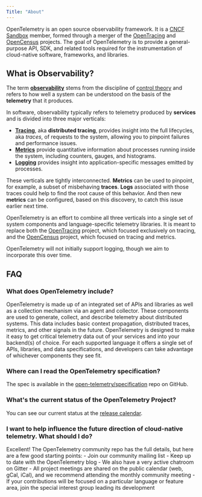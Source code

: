 ```yaml
---
Title: "About"
---
```


OpenTelemetry is an open source observability framework. It is a [CNCF Sandbox](https://www.cncf.io/sandbox-projects/) member, formed through a merger of the [OpenTracing](https://www.opentracing.io) and [OpenCensus](https://www.opencensus.io) projects. The goal of OpenTelemetry is to provide a general-purpose API, SDK, and related tools required for the instrumentation of cloud-native software, frameworks, and libraries. 

## What is Observability?
The term [**observability**](https://en.wikipedia.org/wiki/Observability) stems from the discipline of [control theory](https://en.wikipedia.org/wiki/Control_theory) and refers to how well a system can be understood on the basis of the **telemetry** that it produces.

In software, observability typically refers to telemetry produced by **services** and is divided into three major verticals:

* [**Tracing**](https://opentracing.io/docs/overview/what-is-tracing), aka **distributed tracing**, provides insight into the full lifecycles, aka *traces*, of requests to the system, allowing you to pinpoint failures and performance issues.  
* [**Metrics**](https://opencensus.io/stats) provide quantitative information about processes running inside the system, including counters, gauges, and histograms.
* [**Logging**](https://en.wikipedia.org/wiki/Log_file) provides insight into application-specific messages emitted by processes.

These verticals are tightly interconnected. **Metrics** can be used to pinpoint, for example, a subset of misbehaving **traces**. **Logs** associated with those traces could help to find the root cause of this behavior. And then new **metrics** can be configured, based on this discovery, to catch this issue earlier next time.

OpenTelemetry is an effort to combine all three verticals into a single set of system components and language-specific telemetry libraries. It is meant to replace both the [OpenTracing](https://opentracing.io) project, which focused exclusively on tracing, and the [OpenCensus](https://opencensus.io) project, which focused on tracing and metrics.

OpenTelemetry will not initially support logging, though we aim to incorporate this over time.

## FAQ
### What does OpenTelemetry include?
OpenTelemetry is made up of an integrated set of APIs and libraries as well as a collection mechanism via an agent and collector. These components are used to generate, collect, and describe telemetry about distributed systems. This data includes basic context propagation, distributed traces, metrics, and other signals in the future. OpenTelemetry is designed to make it easy to get critical telemetry data out of your services and into your backend(s) of choice. For each supported language it offers a single set of APIs, libraries, and data specifications, and developers can take advantage of whichever components they see fit.

### Where can I read the OpenTelemetry specification?
The spec is available in the [open-telemetry/specification](https://github.com/open-telemetry/specification) repo on GitHub.

### What's the current status of the OpenTelemetry Project?
You can see our current status at the [release calendar](/release-calendar).

### I want to help influence the future direction of cloud-native telemetry. What should I do?
Excellent! The OpenTelemetry community repo has the full details, but here are a few good starting points: - Join our community mailing list - Keep up to date with the OpenTelemetry blog - We also have a very active chatroom on Gitter - All project meetings are shared on the public calendar (web, gCal, iCal), and we recommend attending the monthly community meeting - If your contributions will be focused on a particular language or feature area, join the special interest group leading its development
